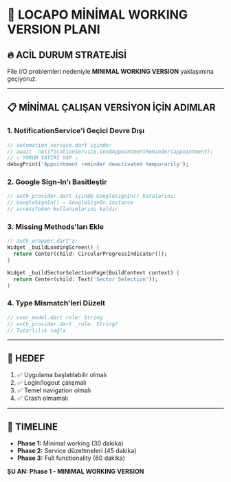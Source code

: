 # 🎯 LOCAPO MİNİMAL WORKING VERSION PLANI

## **🔥 ACİL DURUM STRATEJİSİ**
File I/O problemleri nedeniyle **MINIMAL WORKING VERSION** yaklaşımına geçiyoruz.

---

## **📋 MİNİMAL ÇALIŞAN VERSİYON İÇİN ADIMLAR**

### **1. NotificationService'i Geçici Devre Dışı**
```dart
// automation_service.dart içinde:
// await _notificationService.sendAppointmentReminder(appointment);
// ↓ YORUM SATIRI YAP ↓
debugPrint('Appointment reminder deactivated temporarily');
```

### **2. Google Sign-In'ı Basitleştir**
```dart
// auth_provider.dart içinde GoogleSignIn() hatalarını:
// GoogleSignIn() → GoogleSignIn.instance
// accessToken kullanımlarını kaldır
```

### **3. Missing Methods'ları Ekle**
```dart
// auth_wrapper.dart'a:
Widget _buildLoadingScreen() {
  return Center(child: CircularProgressIndicator());
}

Widget _buildSectorSelectionPage(BuildContext context) {
  return Center(child: Text('Sector Selection'));
}
```

### **4. Type Mismatch'leri Düzelt**
```dart
// user_model.dart role: String
// auth_provider.dart _role: String?
// Tutarlılık sağla
```

---

## **🎯 HEDEF**
1. ✅ Uygulama başlatılabilir olmalı
2. ✅ Login/logout çalışmalı  
3. ✅ Temel navigation olmalı
4. ✅ Crash olmamalı

---

## **📅 TIMELINE**
- **Phase 1:** Minimal working (30 dakika)
- **Phase 2:** Service düzeltmeleri (45 dakika)  
- **Phase 3:** Full functionality (60 dakika)

**ŞU AN: Phase 1 - MINIMAL WORKING VERSION**